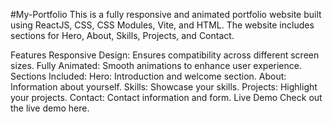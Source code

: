 #My-Portfolio
This is a fully responsive and animated portfolio website built using ReactJS, CSS, CSS Modules, Vite, and HTML. The website includes sections for Hero, About, Skills, Projects, and Contact.

Features
Responsive Design: Ensures compatibility across different screen sizes.
Fully Animated: Smooth animations to enhance user experience.
Sections Included:
Hero: Introduction and welcome section.
About: Information about yourself.
Skills: Showcase your skills.
Projects: Highlight your projects.
Contact: Contact information and form.
Live Demo
Check out the live demo here.
